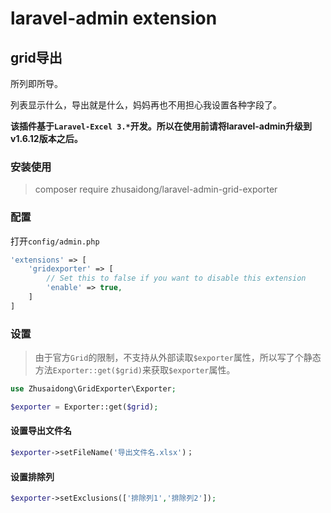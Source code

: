 # laravel-admin extension

## grid导出

所列即所导。

列表显示什么，导出就是什么，妈妈再也不用担心我设置各种字段了。

**该插件基于`Laravel-Excel 3.*`开发。所以在使用前请将laravel-admin升级到v1.6.12版本之后。**

### 安装使用

> composer require zhusaidong/laravel-admin-grid-exporter

### 配置

打开`config/admin.php`

```php
'extensions' => [
    'gridexporter' => [
        // Set this to false if you want to disable this extension
        'enable' => true,
    ]
]
```

### 设置

> 由于官方`Grid`的限制，不支持从外部读取`$exporter`属性，所以写了个静态方法`Exporter::get($grid)`来获取`$exporter`属性。

```php
use Zhusaidong\GridExporter\Exporter;

$exporter = Exporter::get($grid);
```

#### 设置导出文件名

```php
$exporter->setFileName('导出文件名.xlsx')；
```
#### 设置排除列

```php
$exporter->setExclusions(['排除列1','排除列2']);
```
